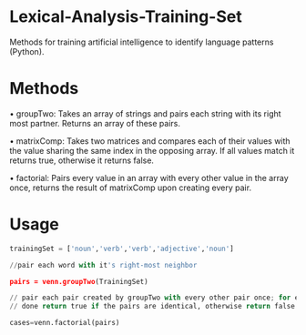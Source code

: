 # Lexical-Analysis-Training-Set
Methods for training artificial intelligence to identify language patterns (Python).

# Methods
• groupTwo:
  Takes an array of strings and pairs each string with its right most partner. Returns an array of these pairs.

• matrixComp:
  Takes two matrices and compares each of their values with the value sharing the same index in the opposing array. If all        values match it returns true, otherwise it returns false.

• factorial:
  Pairs every value in an array with every other value in the array once, returns the result of matrixComp upon creating every    pair.
  
# Usage

````python
trainingSet = ['noun','verb','verb','adjective','noun']

//pair each word with it's right-most neighbor

pairs = venn.groupTwo(TrainingSet)

// pair each pair created by groupTwo with every other pair once; for every time this
// done return true if the pairs are identical, otherwise return false

cases=venn.factorial(pairs)
````
